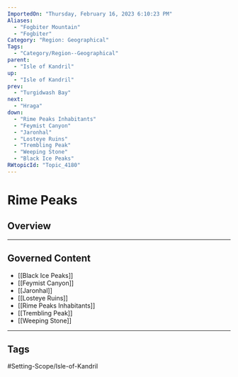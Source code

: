 ```yaml
---
ImportedOn: "Thursday, February 16, 2023 6:10:23 PM"
Aliases:
  - "Fogbiter Mountain"
  - "Fogbiter"
Category: "Region: Geographical"
Tags:
  - "Category/Region--Geographical"
parent:
  - "Isle of Kandril"
up:
  - "Isle of Kandril"
prev:
  - "Turgidwash Bay"
next:
  - "Hraga"
down:
  - "Rime Peaks Inhabitants"
  - "Feymist Canyon"
  - "Jaronhal"
  - "Losteye Ruins"
  - "Trembling Peak"
  - "Weeping Stone"
  - "Black Ice Peaks"
RWtopicId: "Topic_4180"
---
```

# Rime Peaks
## Overview
---
## Governed Content
- [[Black Ice Peaks]]
- [[Feymist Canyon]]
- [[Jaronhal]]
- [[Losteye Ruins]]
- [[Rime Peaks Inhabitants]]
- [[Trembling Peak]]
- [[Weeping Stone]]


---
## Tags
#Setting-Scope/Isle-of-Kandril

